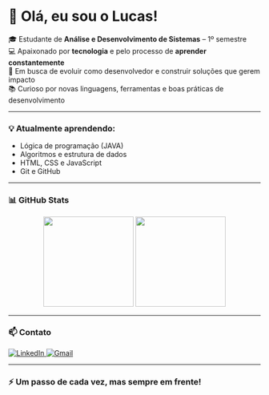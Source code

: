# 👋 Olá, eu sou o Lucas!

🎓 Estudante de **Análise e Desenvolvimento de Sistemas** – 1º semestre  
💻 Apaixonado por **tecnologia** e pelo processo de **aprender constantemente**  
🚀 Em busca de evoluir como desenvolvedor e construir soluções que gerem impacto  
📚 Curioso por novas linguagens, ferramentas e boas práticas de desenvolvimento

---

### 💡 Atualmente aprendendo:
- Lógica de programação (JAVA)
- Algoritmos e estrutura de dados
- HTML, CSS e JavaScript
- Git e GitHub

---

### 📊 GitHub Stats

<p align="center">
  <img height="180em" src="https://github-readme-stats.vercel.app/api?username=tavares117&show_icons=true&theme=github_dark&include_all_commits=true&count_private=true"/>
  <img height="180em" src="https://github-readme-stats.vercel.app/api/top-langs/?username=tavares117&layout=compact&langs_count=7&theme=github_dark"/>
</p>

---

### 📫 Contato

<p align="left">
  <a href="https://www.linkedin.com/in/lucas-da-silva-tavares-/" target="_blank">
    <img src="https://img.shields.io/badge/LinkedIn-blue?style=for-the-badge&logo=linkedin&logoColor=white" alt="LinkedIn"/>
  </a>
  <a href="mailto:tavares.lucas1340@mail.com">
    <img src="https://img.shields.io/badge/Gmail-D14836?style=for-the-badge&logo=gmail&logoColor=white" alt="Gmail"/>
  </a>
</p>

---

### ⚡ Um passo de cada vez, mas sempre em frente!

